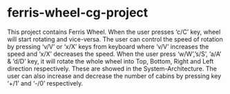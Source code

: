 # ferris-wheel-cg-project
This project contains Ferris Wheel. 
When the user presses ‘c/C’ key, wheel will start rotating and vice-versa. 
The user can control the speed of rotation by pressing ‘v/V’ or ‘x/X’ keys from keyboard where ‘v/V’ increases the speed and ‘x/X’ decreases the speed. 
When the user press ‘w/W’,’s/S’, ’a/A’ &amp; ’d/D’ key, it will rotate the whole wheel into Top, Bottom, Right and Left direction respectively.
These are showed in the System-Architecture. The user can also increase and decrease the number of cabins by pressing key ‘+/1’ and ‘-/0’ respectively.
